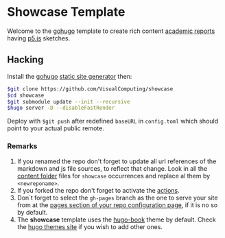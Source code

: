 # Showcase Template

Welcome to the [gohugo](https://gohugo.io/) template to create rich content [academic reports](https://www.wordy.com/writers-workshop/writing-an-academic-report/) having [p5.js](https://p5js.org/) sketches.

## Hacking

Install the [gohugo](https://gohugo.io/) [static site generator](https://jamstack.org/generators/) then:

```sh
$git clone https://github.com/VisualComputing/showcase
$cd showcase
$git submodule update --init --recursive
$hugo server -D --disableFastRender
```

Deploy with `$git push` after redefined `baseURL` in `config.toml` which should point to your actual public remote.

### Remarks

1. If you renamed the repo don't forget to update all url references of the markdown and js file sources, to reflect that change. Look in all the [content folder](https://github.com/VisualComputing/showcase/tree/main/content) files for `showcase` occurrences and replace al them by `<newreponame>`.
2. If you forked the repo don't forget to activate the [actions](https://github.com/VisualComputing/showcase/actions).
3. Don´t forget to select the `gh-pages` branch as the one to serve your site from at the [pages section of your repo configuration page](https://docs.github.com/en/pages/getting-started-with-github-pages/configuring-a-publishing-source-for-your-github-pages-site), if it is no so by default.
4. The **showcase** template uses the [hugo-book](https://github.com/alex-shpak/hugo-book) theme by default. Check the [hugo themes site](https://themes.gohugo.io/) if you wish to add other ones.